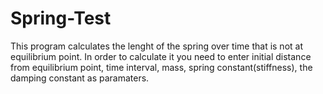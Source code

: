 # Spring-Test
This program calculates the lenght of the spring over time that is not at equilibrium point.
In order to calculate it you need to enter initial distance from equilibrium point, time interval, mass, spring constant(stiffness), the damping constant as paramaters.
